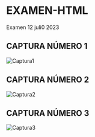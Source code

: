 # EXAMEN-HTML
Examen 12 juli0 2023
## CAPTURA NÚMERO 1
![Captura1](https://github.com/SxntX1623/EXAMEN-HTML/assets/127440542/eaeb2fdc-c93d-40cb-82d5-3ae75bf1efbe)
## CAPTURA NÚMERO 2
![Captura2](https://github.com/SxntX1623/EXAMEN-HTML/assets/127440542/6dc23e5f-6eb2-4318-9c7d-d3fc75bc1d45)
## CAPTURA NÚMERO 3
![Captura3](https://github.com/SxntX1623/EXAMEN-HTML/assets/127440542/ab5f4024-3b73-4ff8-a400-48eb9dd2e360)


